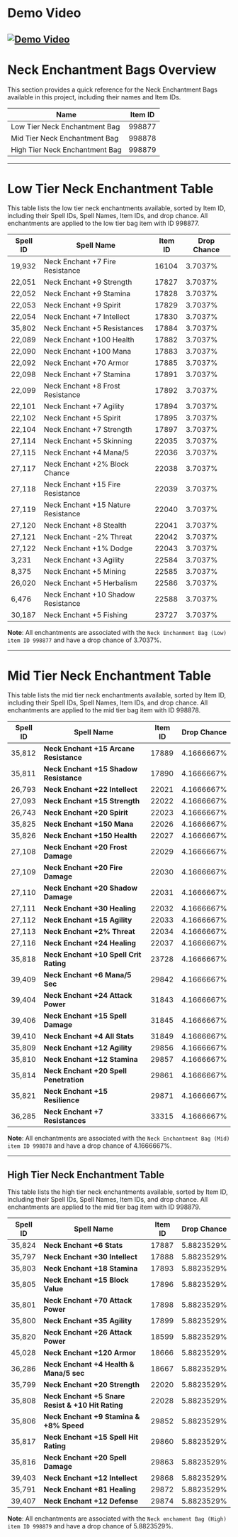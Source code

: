 # Demo Video

[![Demo Video](https://img.youtube.com/vi/Ofsg99kuN-s/0.jpg)](https://youtu.be/Ofsg99kuN-s)
-----

# Neck Enchantment Bags Overview

This section provides a quick reference for the Neck Enchantment Bags available in this project, including their names and Item IDs.

| Name                        | Item ID |
|-----------------------------|---------|
| Low Tier Neck Enchantment Bag  | 998877  |
| Mid Tier Neck Enchantment Bag  | 998878  |
| High Tier Neck Enchantment Bag | 998879  |


-----
# Low Tier Neck Enchantment Table

This table lists the low tier neck enchantments available, sorted by Item ID, including their Spell IDs, Spell Names, Item IDs, and drop chance. All enchantments are applied to the low tier bag item with ID 998877.
  
| Spell ID | Spell Name                          | Item ID | Drop Chance |
|----------|-------------------------------------|---------|-------------|
| 19,932   | Neck Enchant +7 Fire Resistance     | 16104   | 3.7037%     |
| 22,051   | Neck Enchant +9 Strength            | 17827   | 3.7037%     |
| 22,052   | Neck Enchant +9 Stamina             | 17828   | 3.7037%     |
| 22,053   | Neck Enchant +9 Spirit              | 17829   | 3.7037%     |
| 22,054   | Neck Enchant +7 Intellect           | 17830   | 3.7037%     |
| 35,802   | Neck Enchant +5 Resistances         | 17884   | 3.7037%     |
| 22,089   | Neck Enchant +100 Health            | 17882   | 3.7037%     |
| 22,090   | Neck Enchant +100 Mana              | 17883   | 3.7037%     |
| 22,092   | Neck Enchant +70 Armor              | 17885   | 3.7037%     |
| 22,098   | Neck Enchant +7 Stamina             | 17891   | 3.7037%     |
| 22,099   | Neck Enchant +8 Frost Resistance    | 17892   | 3.7037%     |
| 22,101   | Neck Enchant +7 Agility             | 17894   | 3.7037%     |
| 22,102   | Neck Enchant +5 Spirit              | 17895   | 3.7037%     |
| 22,104   | Neck Enchant +7 Strength            | 17897   | 3.7037%     |
| 27,114   | Neck Enchant +5 Skinning            | 22035   | 3.7037%     |
| 27,115   | Neck Enchant +4 Mana/5              | 22036   | 3.7037%     |
| 27,117   | Neck Enchant +2% Block Chance       | 22038   | 3.7037%     |
| 27,118   | Neck Enchant +15 Fire Resistance    | 22039   | 3.7037%     |
| 27,119   | Neck Enchant +15 Nature Resistance  | 22040   | 3.7037%     |
| 27,120   | Neck Enchant +8 Stealth             | 22041   | 3.7037%     |
| 27,121   | Neck Enchant -2% Threat             | 22042   | 3.7037%     |
| 27,122   | Neck Enchant +1% Dodge              | 22043   | 3.7037%     |
| 3,231    | Neck Enchant +3 Agility             | 22584   | 3.7037%     |
| 8,375    | Neck Enchant +5 Mining              | 22585   | 3.7037%     |
| 26,020   | Neck Enchant +5 Herbalism           | 22586   | 3.7037%     |
| 6,476    | Neck Enchant +10 Shadow Resistance  | 22588   | 3.7037%     |
| 30,187   | Neck Enchant +5 Fishing             | 23727   | 3.7037%     |

**Note**: All enchantments are associated with the ```Neck Enchanment Bag (Low) item ID 998877``` and have a drop chance of 3.7037%.

------
# Mid Tier Neck Enchantment Table

This table lists the mid tier neck enchantments available, sorted by Item ID, including their Spell IDs, Spell Names, Item IDs, and drop chance. All enchantments are applied to the mid tier bag item with ID 998878.

| Spell ID | Spell Name                          | Item ID | Drop Chance |
|----------|-------------------------------------|---------|-------------|
| 35,812   | **Neck Enchant +15 Arcane Resistance** | 17889 | 4.1666667%  |
| 35,811   | **Neck Enchant +15 Shadow Resistance** | 17890 | 4.1666667%  |
| 26,793   | **Neck Enchant +22 Intellect**      | 22021   | 4.1666667%  |
| 27,093   | **Neck Enchant +15 Strength**       | 22022   | 4.1666667%  |
| 26,743   | **Neck Enchant +20 Spirit**         | 22023   | 4.1666667%  |
| 35,825   | **Neck Enchant +150 Mana**          | 22026   | 4.1666667%  |
| 35,826   | **Neck Enchant +150 Health**        | 22027   | 4.1666667%  |
| 27,108   | **Neck Enchant +20 Frost Damage**   | 22029   | 4.1666667%  |
| 27,109   | **Neck Enchant +20 Fire Damage**    | 22030   | 4.1666667%  |
| 27,110   | **Neck Enchant +20 Shadow Damage**  | 22031   | 4.1666667%  |
| 27,111   | **Neck Enchant +30 Healing**        | 22032   | 4.1666667%  |
| 27,112   | **Neck Enchant +15 Agility**        | 22033   | 4.1666667%  |
| 27,113   | **Neck Enchant +2% Threat**         | 22034   | 4.1666667%  |
| 27,116   | **Neck Enchant +24 Healing**        | 22037   | 4.1666667%  |
| 35,818   | **Neck Enchant +10 Spell Crit Rating** | 23728 | 4.1666667%  |
| 39,409   | **Neck Enchant +6 Mana/5 Sec**      | 29842   | 4.1666667%  |
| 39,404   | **Neck Enchant +24 Attack Power**   | 31843   | 4.1666667%  |
| 39,406   | **Neck Enchant +15 Spell Damage**   | 31845   | 4.1666667%  |
| 39,410   | **Neck Enchant +4 All Stats**       | 31849   | 4.1666667%  |
| 35,809   | **Neck Enchant +12 Agility**        | 29856   | 4.1666667%  |
| 35,810   | **Neck Enchant +12 Stamina**        | 29857   | 4.1666667%  |
| 35,814   | **Neck Enchant +20 Spell Penetration** | 29861 | 4.1666667%  |
| 35,821   | **Neck Enchant +15 Resilience**     | 29871   | 4.1666667%  |
| 36,285   | **Neck Enchant +7 Resistances**     | 33315   | 4.1666667%  |

**Note**: All enchantments are associated with the ```Neck Enchantment Bag (Mid) item ID 998878``` and have a drop chance of 4.1666667%.

-----
## High Tier Neck Enchantment Table
This table lists the high  tier neck enchantments available, sorted by Item ID, including their Spell IDs, Spell Names, Item IDs, and drop chance. All enchantments are applied to the mid tier bag item with ID 998879.


| Spell ID | Spell Name                                | Item ID | Drop Chance |
|----------|-------------------------------------------|---------|-------------|
| 35,824   | **Neck Enchant +6 Stats**                 | 17887   | 5.8823529%  |
| 35,797   | **Neck Enchant +30 Intellect**            | 17888   | 5.8823529%  |
| 35,803   | **Neck Enchant +18 Stamina**              | 17893   | 5.8823529%  |
| 35,805   | **Neck Enchant +15 Block Value**          | 17896   | 5.8823529%  |
| 35,801   | **Neck Enchant +70 Attack Power**         | 17898   | 5.8823529%  |
| 35,800   | **Neck Enchant +35 Agility**              | 17899   | 5.8823529%  |
| 35,820   | **Neck Enchant +26 Attack Power**         | 18599   | 5.8823529%  |
| 45,028   | **Neck Enchant +120 Armor**               | 18666   | 5.8823529%  |
| 36,286   | **Neck Enchant +4 Health & Mana/5 sec**   | 18667   | 5.8823529%  |
| 35,799   | **Neck Enchant +20 Strength**             | 22020   | 5.8823529%  |
| 35,808   | **Neck Enchant +5 Snare Resist & +10 Hit Rating** | 22028 | 5.8823529%  |
| 35,806   | **Neck Enchant +9 Stamina & +8% Speed**   | 29852   | 5.8823529%  |
| 35,817   | **Neck Enchant +15 Spell Hit Rating**     | 29860   | 5.8823529%  |
| 35,816   | **Neck Enchant +20 Spell Damage**         | 29863   | 5.8823529%  |
| 39,403   | **Neck Enchant +12 Intellect**            | 29868   | 5.8823529%  |
| 35,791   | **Neck Enchant +81 Healing**              | 29872   | 5.8823529%  |
| 39,407   | **Neck Enchant +12 Defense**              | 29874   | 5.8823529%  |

**Note**: All enchantments are associated with the ```Neck enchament Bag (High) item ID 998879``` and have a drop chance of 5.8823529%.
